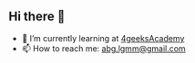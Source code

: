 ## Hi there 👋

- 🌱 I’m currently learning at [4geeksAcademy](https://4geeks.com)
- 📫 How to reach me: abg.lgmm@gmail.com

<img src="" alt="">
